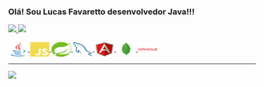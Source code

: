### Olá! Sou Lucas Favaretto desenvolvedor Java!!!

<div>
  <a href="https://github.com/lucasmftto">
  <img height="180em" src="https://github-readme-stats.vercel.app/api?username=lucasmftto&show_icons=true&theme=dark&include_all_commits=true&count_private=true"/>
  <img height="180em" src="https://github-readme-stats.vercel.app/api/top-langs/?username=lucasmftto&layout=compact&langs_count=7&theme=dark"/>
</div>
  
</div>
<div style="display: inline_block"><br>
   <img align="center" alt="Lucas-Java" height="30" width="40" src="https://raw.githubusercontent.com/devicons/devicon/master/icons/java/java-original.svg">
  <img align="center" alt="Lucas-Js" height="30" width="40" src="https://raw.githubusercontent.com/devicons/devicon/master/icons/javascript/javascript-plain.svg">
   <img align="center" alt="Lucas-Spring" height="30" width="40" src="https://raw.githubusercontent.com/devicons/devicon/master/icons/spring/spring-original.svg">
   <img align="center" alt="Lucas-Mysql" height="30" width="40" src="https://raw.githubusercontent.com/devicons/devicon/master/icons/mysql/mysql-original.svg">
   <img align="center" alt="Lucas-Angular" height="30" width="40" src="https://raw.githubusercontent.com/devicons/devicon/master/icons/angularjs/angularjs-original.svg">
  <img align="center" alt="Lucas-Angular" height="30" width="40" src="https://raw.githubusercontent.com/devicons/devicon/master/icons/mongodb/mongodb-original.svg">
  <img align="center" alt="Lucas-Angular" height="30" width="40" src="https://raw.githubusercontent.com/devicons/devicon/master/icons/oracle/oracle-original.svg">
 
 
</div>

<hr>
 
<div> 
  
  
  <a href="https://www.linkedin.com/in/lucas-favaretto-71611591/" target="_blank"><img src="https://img.shields.io/badge/-LinkedIn-%230077B5?style=for-the-badge&logo=linkedin&logoColor=white" target="_blank"></a> 
